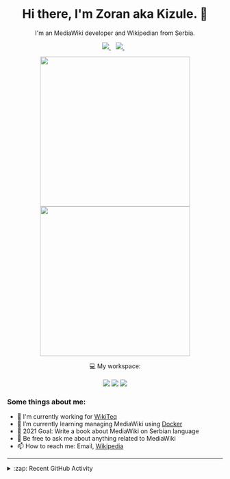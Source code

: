 <h1 align="center">
Hi there, I'm Zoran aka Kizule. 👋
</h1>

<p align="center">
I'm an MediaWiki developer and Wikipedian from Serbia.
</p>

<p align="center">

  <a href="https://www.linkedin.com/in/zoran-dori-85707a216/">
    <img src="https://img.shields.io/badge/linkedin-%230077B5.svg?&style=for-the-badge&logo=linkedin&logoColor=white" />
  </a>&nbsp;&nbsp;
  <a href="https://instagram.com/iamkizule">
    <img src="https://img.shields.io/badge/instagram-%23E4405F.svg?&style=for-the-badge&logo=instagram&logoColor=white" />        
  </a>&nbsp;&nbsp;

</p>

<p align='center'>
  <a href="#"><img src="https://github-readme-stats.vercel.app/api?username=kizule&show_icons=true&count_private=true&theme=dark" width="350"></a>
  <br>
  <a href="#"><img src="https://github-readme-stats.vercel.app/api/top-langs/?username=kizule&count_private=true&theme=dark" width="350"></a>
</p>

<p align="center">
  💻 My workspace:<br/><br/>
  <img src="https://img.shields.io/badge/windows-%230078D6.svg?&style=for-the-badge&logo=windows&logoColor=white" />
  <img src="https://img.shields.io/badge/amd-ryzen%20%205%203500u-%230071C5.svg?&style=for-the-badge&logo=amd&logoColor=white" />
  <img src="https://img.shields.io/badge/RAM-8GB-%230071C5.svg?&style=for-the-badge&logoColor=white" />
</p>

### Some things about me:

* 💼 I'm currently working for [WikiTeq](https://wikiteq.com)
* 🌱 I’m currently learning managing MediaWiki using [Docker](https://docker.com)
* 🥅 2021 Goal: Write a book about MediaWiki on Serbian language
* 💬 Be free to ask me about anything related to MediaWiki
* 📫 How to reach me: Email, [Wikipedia](https://en.wikipedia.org/wiki/User_talk:Kizule)

---
<details>
  <summary>:zap: Recent GitHub Activity</summary>

<!--RECENT_ACTIVITY:start-->
1. ❌ Closed PR [#6](https://github.com/Wikimedica/mediawiki-extensions-GetUserName/pull/6) in [Wikimedica/mediawiki-extensions-GetUserName](https://github.com/Wikimedica/mediawiki-extensions-GetUserName)
2. 💪 Opened PR [#7](https://github.com/Wikimedica/mediawiki-extensions-GetUserName/pull/7) in [Wikimedica/mediawiki-extensions-GetUserName](https://github.com/Wikimedica/mediawiki-extensions-GetUserName)
3. 💪 Opened PR [#6](https://github.com/Wikimedica/mediawiki-extensions-GetUserName/pull/6) in [Wikimedica/mediawiki-extensions-GetUserName](https://github.com/Wikimedica/mediawiki-extensions-GetUserName)
4. 🔱 Forked [kizule/mediawiki-extensions-GetUserName](https://github.com/kizule/mediawiki-extensions-GetUserName) from [Wikimedica/mediawiki-extensions-GetUserName](https://github.com/Wikimedica/mediawiki-extensions-GetUserName)
5. 💪 Opened PR [#4](https://github.com/staspika/mediawiki-numberedheadings/pull/4) in [staspika/mediawiki-numberedheadings](https://github.com/staspika/mediawiki-numberedheadings)
<!--RECENT_ACTIVITY:end-->
<!--RECENT_ACTIVITY:last_update-->
Last Updated: Tuesday, February 1st, 2022, 6:20:31 AM
<!--RECENT_ACTIVITY:last_update_end-->

</details>
